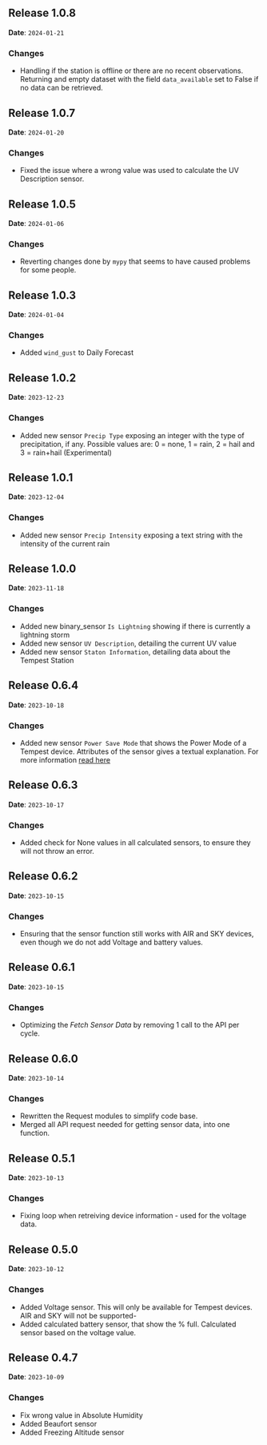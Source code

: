 ## Release 1.0.8

**Date**: `2024-01-21`

### Changes

- Handling if the station is offline or there are no recent observations. Returning and empty dataset with the field `data_available` set to False if no data can be retrieved.

## Release 1.0.7

**Date**: `2024-01-20`

### Changes

- Fixed the issue where a wrong value was used to calculate the UV Description sensor.

## Release 1.0.5

**Date**: `2024-01-06`

### Changes

- Reverting changes done by `mypy` that seems to have caused problems for some people.

## Release 1.0.3

**Date**: `2024-01-04`

### Changes

- Added `wind_gust` to Daily Forecast

## Release 1.0.2

**Date**: `2023-12-23`

### Changes

- Added new sensor `Precip Type` exposing an integer with the type of precipitation, if any. Possible values are: 0 = none, 1 = rain, 2 = hail and 3 = rain+hail (Experimental)

## Release 1.0.1

**Date**: `2023-12-04`

### Changes

- Added new sensor `Precip Intensity` exposing a text string with the intensity of the current rain

## Release 1.0.0

**Date**: `2023-11-18`

### Changes

- Added new binary_sensor `Is Lightning` showing if there is currently a lightning storm
- Added new sensor `UV Description`, detailing the current UV value
- Added new sensor `Staton Information`, detailing data about the Tempest Station

## Release 0.6.4

**Date**: `2023-10-18`

### Changes

- Added new sensor `Power Save Mode` that shows the Power Mode of a Tempest device. Attributes of the sensor gives a textual explanation. For more information [read here](https://help.weatherflow.com/hc/en-us/articles/360048877194-Solar-Power-Rechargeable-Battery)

## Release 0.6.3

**Date**: `2023-10-17`

### Changes

- Added check for None values in all calculated sensors, to ensure they will not throw an error.

## Release 0.6.2

**Date**: `2023-10-15`

### Changes

- Ensuring that the sensor function still works with AIR and SKY devices, even though we do not add Voltage and battery values.

## Release 0.6.1

**Date**: `2023-10-15`

### Changes

- Optimizing the *Fetch Sensor Data* by removing 1 call to the API per cycle.

## Release 0.6.0

**Date**: `2023-10-14`

### Changes

- Rewritten the Request modules to simplify code base.
- Merged all API request needed for getting sensor data, into one function.

## Release 0.5.1

**Date**: `2023-10-13`

### Changes

- Fixing loop when retreiving device information - used for the voltage data.

## Release 0.5.0

**Date**: `2023-10-12`

### Changes

- Added Voltage sensor. This will only be available for Tempest devices. AIR and SKY will not be supported-
- Added calculated battery sensor, that show the % full. Calculated sensor based on the voltage value.


## Release 0.4.7

**Date**: `2023-10-09`

### Changes

- Fix wrong value in Absolute Humidity
- Added Beaufort sensor
- Added Freezing Altitude sensor